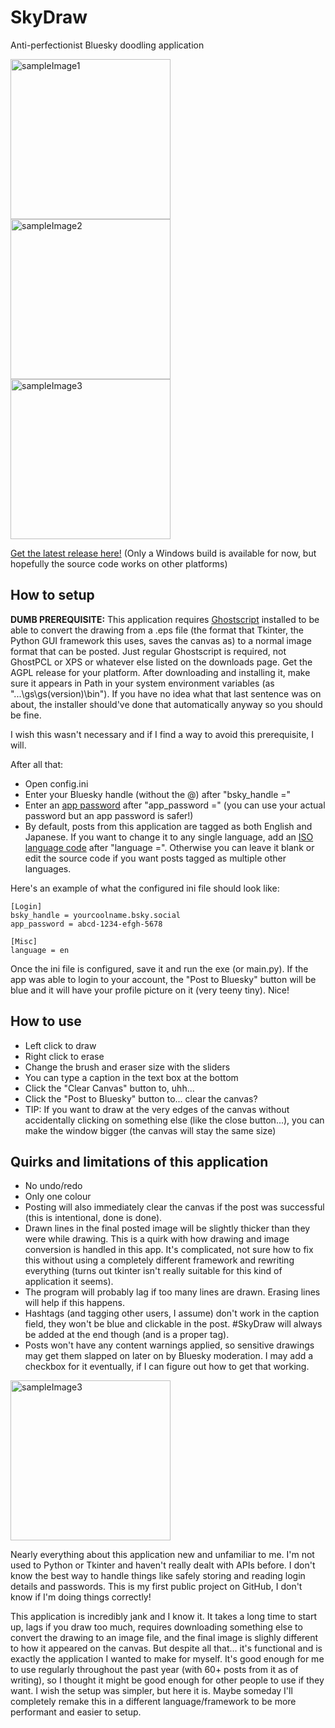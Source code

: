 # SkyDraw
Anti-perfectionist Bluesky doodling application

<img src="https://cdn.bsky.app/img/feed_fullsize/plain/did:plc:pkhdd7vr3zruq3uszwqunews/bafkreic2wdtqbr3riaaz2eja3eelzkapezd7wokmjbeg3yucboz2kx7rxq@jpeg" alt="sampleImage1" width="256"/> <img src="https://cdn.bsky.app/img/feed_fullsize/plain/did:plc:pkhdd7vr3zruq3uszwqunews/bafkreia67hg7rpfdvrjknsvinph2ytirmd7mlkakrbenen2vsamyftavbe@jpeg" alt="sampleImage2" width="256"/> <img src="https://cdn.bsky.app/img/feed_fullsize/plain/did:plc:pkhdd7vr3zruq3uszwqunews/bafkreiez5ta2xdwsvc4xwpjsubxiq2vmsveydzlwqiaydlargwo67znxri@jpeg" alt="sampleImage3" width="256"/>

[Get the latest release here!](https://github.com/iamsako/SkyDraw/releases/latest) 
(Only a Windows build is available for now, but hopefully the source code works on other platforms)

## How to setup
**DUMB PREREQUISITE:** 
This application requires [Ghostscript](https://ghostscript.com/) installed to be able to convert the drawing from a .eps file (the format that Tkinter, the Python GUI framework this uses, saves the canvas as) to a normal image format that can be posted. Just regular Ghostscript is required, not GhostPCL or XPS or whatever else listed on the downloads page. Get the AGPL release for your platform. After downloading and installing it, make sure it appears in Path in your system environment variables (as "...\gs\gs(version)\bin"). If you have no idea what that last sentence was on about, the installer should've done that automatically anyway so you should be fine.

I wish this wasn't necessary and if I find a way to avoid this prerequisite, I will.

After all that:
- Open config.ini
- Enter your Bluesky handle (without the @) after "bsky_handle ="
- Enter an [app password](https://bsky.app/settings/app-passwords) after "app_password =" (you can use your actual password but an app password is safer!)
- By default, posts from this application are tagged as both English and Japanese. If you want to change it to any single language, add an [ISO language code](https://www.w3schools.com/tags/ref_language_codes.asp) after "language =". Otherwise you can leave it blank or edit the source code if you want posts tagged as multiple other languages.

Here's an example of what the configured ini file should look like:
```
[Login]
bsky_handle = yourcoolname.bsky.social
app_password = abcd-1234-efgh-5678

[Misc]
language = en
```

Once the ini file is configured, save it and run the exe (or main.py). If the app was able to login to your account, the "Post to Bluesky" button will be blue and it will have your profile picture on it (very teeny tiny). Nice!

## How to use
- Left click to draw
- Right click to erase
- Change the brush and eraser size with the sliders
- You can type a caption in the text box at the bottom
- Click the "Clear Canvas" button to, uhh...
- Click the "Post to Bluesky" button to... clear the canvas?
- TIP: If you want to draw at the very edges of the canvas without accidentally clicking on something else (like the close button...), you can make the window bigger (the canvas will stay the same size)

## Quirks and limitations of this application
- No undo/redo
- Only one colour
- Posting will also immediately clear the canvas if the post was successful (this is intentional, done is done).
- Drawn lines in the final posted image will be slightly thicker than they were while drawing. This is a quirk with how drawing and image conversion is handled in this app. It's complicated, not sure how to fix this without using a completely different framework and rewriting everything (turns out tkinter isn't really suitable for this kind of application it seems).
- The program will probably lag if too many lines are drawn. Erasing lines will help if this happens.
- Hashtags (and tagging other users, I assume) don't work in the caption field, they won't be blue and clickable in the post. #SkyDraw will always be added at the end though (and is a proper tag).
- Posts won't have any content warnings applied, so sensitive drawings may get them slapped on later on by Bluesky moderation. I may add a checkbox for it eventually, if I can figure out how to get that working.

<img src="https://cdn.bsky.app/img/feed_fullsize/plain/did:plc:pkhdd7vr3zruq3uszwqunews/bafkreifgda3tdua2juhe4revltkitwhnkdm5tdwpb5646kjs2fjdtpktsa@jpeg" alt="sampleImage3" width="256"/>

Nearly everything about this application new and unfamiliar to me. I'm not used to Python or Tkinter and haven't really dealt with APIs before. I don't know the best way to handle things like safely storing and reading login details and passwords. This is my first public project on GitHub, I don't know if I'm doing things correctly! 

This application is incredibly jank and I know it. It takes a long time to start up, lags if you draw too much, requires downloading something else to convert the drawing to an image file, and the final image is slighly different to how it appeared on the canvas. But despite all that... it's functional and is exactly the application I wanted to make for myself. It's good enough for me to use regularly throughout the past year (with 60+ posts from it as of writing), so I thought it might be good enough for other people to use if they want. I wish the setup was simpler, but here it is. Maybe someday I'll completely remake this in a different language/framework to be more performant and easier to setup.
